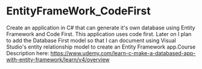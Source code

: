 # EntityFrameWork_CodeFirst
Create an application in C# that can generate it's own database using Entity Framework and Code First. 
This application uses code first. Later on I plan to add the Database First model so that I can document using Visual Studio's entity relationship model to create an Entity Framework app.Course Description here: https://www.udemy.com/learn-c-make-a-databased-app-with-entity-framework/learn/v4/overview
